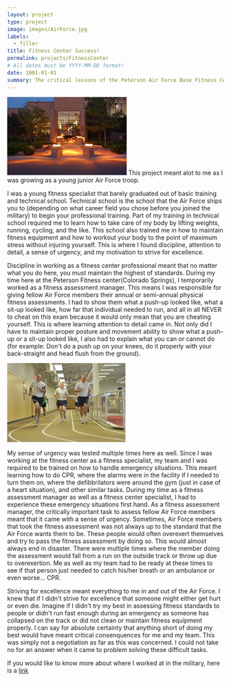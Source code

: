```yaml
---
layout: project
type: project
image: images/AirForce.jpg
labels: 
  - filler
title: Fitness Center Success!
permalink: projects/FitnessCenter
# All dates must be YYYY-MM-DD format!
date: 2001-01-01
summary: The critical lessons of the Peterson Air Force Base Fitness Center
---
```

<img class="ui medium right floated rounded image" src="../images/FitnessCenterPeterson.jpg">
  This project meant alot to me as I was growing as a young junior Air Force troop.  
  
  I was a young fitness specialist that barely graduated out of basic training and technical school.  Technical school is the school that the Air Force ships you to (depending on what career field you chose before you joined the military) to begin your professional training.  Part of my training in technical school required me to learn how to take care of my body by lifting weights, running, cycling, and the like.  This school also trained me in how to maintain fitness equipment and how to workout your body to the point of maximum stress without injuring yourself.  This is where I found discipline, attention to detail, a sense of urgency, and my motivation to strive for excellence.  
  
  Discipline in working as a fitness center professional meant that no matter what you do here, you must maintain the highest of standards.  During my time here at the Peterson Fitness center(Colorado Springs), I temporarily worked as a fitness assessment manager.  This means I was responsible for giving fellow Air Force members their annual or semi-annual physical fitness assessments.  I had to show them what a push-up looked like, what a sit-up looked like, how far that individual needed to run, and all in all NEVER to cheat on this exam because it would only mean that you are cheating yourself.  This is where learning attention to detail came in.  Not only did I have to maintain proper posture and movement ability to show what a push-up or a sit-up looked like, I also had to explain what you can or cannot do (for example:  Don't do a push up on your knees, do it properly with your back-straight and head flush from the ground).
  
  <img class="ui medium right floated rounded image" src="../images/TrackandField.jpg">
  
  My sense of urgency was tested multiple times here as well.  Since I was working at the fitness center as a fitness specialist, my team and I was required to be trained on how to handle emergency situations.  This meant learning how to do CPR, where the alarms were in the facility if I needed to turn them on, where the defibbrilators were around the gym (just in case of a heart situation), and other similar tasks.  During my time as a fitness assessment manager as well as a fitness center specialist, I had to experience these emergency situations first hand.  As a fitness assessment manager, the critically important task to assess fellow Air Force members meant that it came with a sense of urgency.  Sometimes, Air Force members that took the fitness assessment was not always up to the standard that the Air Force wants them to be.  These people would often overexert themselves and try to pass the fitness assessment by doing so.  This would almost always end in disaster.  There were multiple times where the member doing the assessment would fall from a run on the outside track or throw up due to overexertion.  Me as well as my team had to be ready at these times to see if that person just needed to catch his/her breath or an ambulance or even worse... CPR.
  
  Striving for excellence meant everything to me in and out of the Air Force.  I knew that if I didn't strive for excellence that someone might either get hurt or even die.  Imagine if I didn't try my best in assessing fitness standards to people or didn't run fast enough during an emergency as someone has collapsed on the track or did not clean or maintain fitness equipment properly.  I can say for absolute certainty that anything short of doing my best would have meant critical consenquences for me and my team.  This was simply not a negotiation as far as this was concerned.  I could not take no for an answer when it came to problem solving these difficult tasks. 
  
If you would like to know more about where I worked at in the military, here is a
<a href="https://www.21fss.com/about/fitness-center/">link</a>
